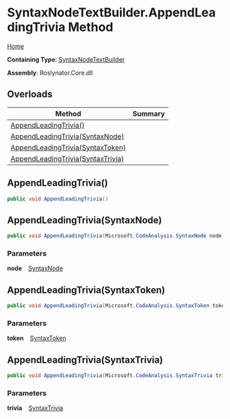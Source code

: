 # SyntaxNodeTextBuilder\.AppendLeadingTrivia Method

[Home](../../../../README.md)

**Containing Type**: [SyntaxNodeTextBuilder](../README.md)

**Assembly**: Roslynator\.Core\.dll

## Overloads

| Method | Summary |
| ------ | ------- |
| [AppendLeadingTrivia()](#1931238751) | |
| [AppendLeadingTrivia(SyntaxNode)](#2041490014) | |
| [AppendLeadingTrivia(SyntaxToken)](#3849741396) | |
| [AppendLeadingTrivia(SyntaxTrivia)](#3361500366) | |

<a id="1931238751"></a>

## AppendLeadingTrivia\(\) 

```csharp
public void AppendLeadingTrivia()
```

<a id="2041490014"></a>

## AppendLeadingTrivia\(SyntaxNode\) 

```csharp
public void AppendLeadingTrivia(Microsoft.CodeAnalysis.SyntaxNode node)
```

### Parameters

**node** &ensp; [SyntaxNode](https://docs.microsoft.com/en-us/dotnet/api/microsoft.codeanalysis.syntaxnode)<a id="3849741396"></a>

## AppendLeadingTrivia\(SyntaxToken\) 

```csharp
public void AppendLeadingTrivia(Microsoft.CodeAnalysis.SyntaxToken token)
```

### Parameters

**token** &ensp; [SyntaxToken](https://docs.microsoft.com/en-us/dotnet/api/microsoft.codeanalysis.syntaxtoken)<a id="3361500366"></a>

## AppendLeadingTrivia\(SyntaxTrivia\) 

```csharp
public void AppendLeadingTrivia(Microsoft.CodeAnalysis.SyntaxTrivia trivia)
```

### Parameters

**trivia** &ensp; [SyntaxTrivia](https://docs.microsoft.com/en-us/dotnet/api/microsoft.codeanalysis.syntaxtrivia)